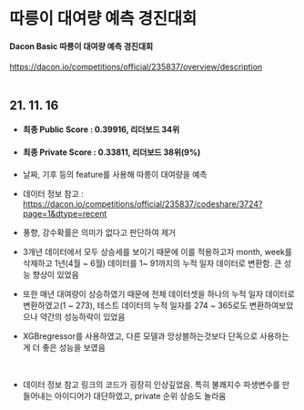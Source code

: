 # 따릉이 대여량 예측 경진대회
#### Dacon Basic 따릉이 대여량 예측 경진대회
<https://dacon.io/competitions/official/235837/overview/description>
</br>
</br>

## 21. 11. 16

* #### 최종 Public Score : 0.39916, 리더보드 34위

* #### 최종 Private Score : 0.33811, 리더보드 38위(9%)

  

* 날짜, 기후 등의 feature를 사용해 따릉이 대여량을 예측

* 데이터 정보 참고 : <https://dacon.io/competitions/official/235837/codeshare/3724?page=1&dtype=recent>

* 풍향, 강수확률은 의미가 없다고 판단하여 제거

* 3개년 데이터에서 모두 상승세를 보이기 때문에 이를 적용하고자 month, week를 삭제하고 1년(4월 ~ 6월) 데이터를 1~ 91까지의 누적 일자 데이터로 변환함. 큰 성능 향상이 있었음

* 또한 매년 대여량이 상승하였기 때문에 전체 데이터셋을 하나의 누적 일자 데이터로 변환하였고(1 ~ 273), 테스트 데이터의 누적 일자를 274 ~ 365로도 변환하여보았으나 약간의 성능하락이 있었음

* XGBregressor를 사용하였고, 다른 모델과 앙상블하는것보다 단독으로 사용하는게 더 좋은 성능을 보였음

</br>

  

* 데이터 정보 참고 링크의 코드가 굉장히 인상깊었음. 특히 불쾌지수 파생변수를 만들어내는 아이디어가 대단하였고, private 순위 상승도 놀라움


